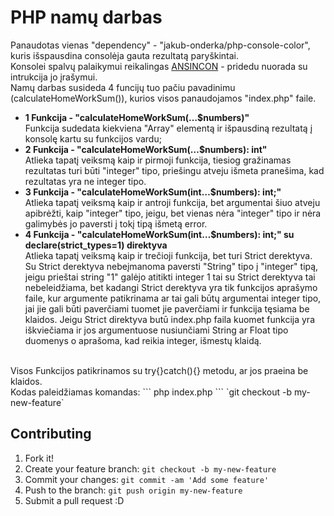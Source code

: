 # PHP namų darbas

Panaudotas vienas "dependency" - "jakub-onderka/php-console-color", kuris išspausdina consolėja gauta rezultatą paryškintai.<br />
Konsolei spalvų palaikymui reikalingas [ANSINCON](http://www.testautomation.info/Install_ANSICON_for_coloured_output) - pridedu nuorada su intrukcija jo įrašymui.
<br />
Namų darbas susideda 4 funcijų tuo pačiu pavadinimu (calculateHomeWorkSum()), kurios visos panaudojamos "index.php" faile.
* <b>1 Funkcija - "calculateHomeWorkSum(…$numbers)"</b> <br />
Funkcija sudedata kiekviena "Array" elementą ir išpausdiną rezultatą į konsolę kartu su funkcijos vardu;
* <b>2 Funkcija - "calculateHomeWorkSum(…$numbers): int"</b> <br />
Atlieka tapatį veiksmą kaip ir pirmoji funkcija, tiesiog gražinamas rezultatas turi būti "integer" tipo, priešingu atveju išmeta pranešima, kad rezultatas yra ne integer tipo.
* <b>3 Funkcija - "calculateHomeWorkSum(int…$numbers): int;"</b> <br />
Atlieka tapatį veiksmą kaip ir antroji funkcija, bet argumentai šiuo atveju apibrėžti, kaip "integer" tipo, jeigu, bet vienas nėra "integer" tipo ir nėra galimybės jo paversti į tokį tipą išmetą error.
* <b>4 Funkcija - "calculateHomeWorkSum(int…$numbers): int;" su declare(strict_types=1)
direktyva</b> <br />
Atlieka tapatį veiksmą kaip ir trečioji funkcija, bet turi Strict derektyva. Su Strict derektyva nebeįmanoma paversti "String" tipo į "integer" tipą, jeigu prieštai string "1" galėjo atitikti integer 1 tai su Strict derektyva tai nebeleidžiama, bet kadangi Strict derektyva yra tik funkcijos aprašymo faile, kur argumente patikrinama ar tai gali būtų argumentai integer tipo, jai jie gali būti paverčiami tuomet jie paverčiami ir funkcija tęsiama be klaidos. Jeigu Strict direktyva butū index.php faila kuomet funkcija yra iškviečiama ir jos argumentuose nusiunčiami String ar Float tipo duomenys o aprašoma, kad reikia integer, išmestų klaidą.
<br />
Visos Funkcijos patikrinamos su try{}catch(){} metodu, ar jos praeina be klaidos.<br />
Kodas paleidžiamas komandas: 
```
php index.php
```
`git checkout -b my-new-feature`

## Contributing

1. Fork it!
2. Create your feature branch: `git checkout -b my-new-feature`
3. Commit your changes: `git commit -am 'Add some feature'`
4. Push to the branch: `git push origin my-new-feature`
5. Submit a pull request :D
